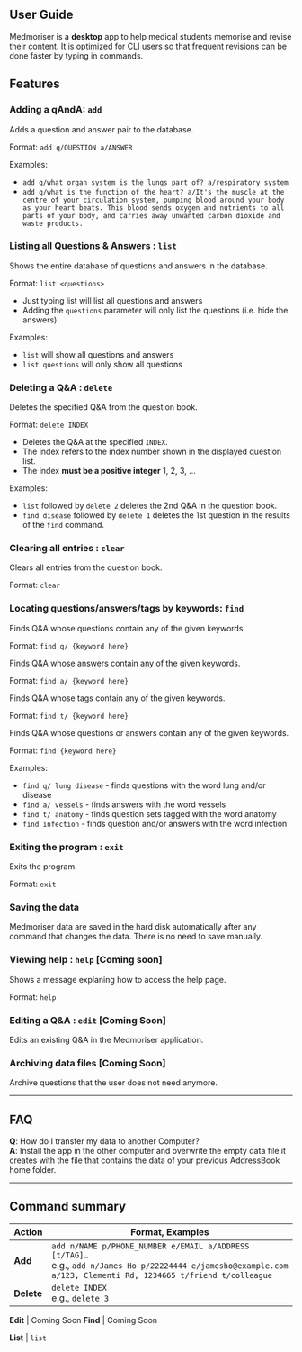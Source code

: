 ## User Guide

Medmoriser is a **desktop** app to help medical students memorise and revise their content. It is optimized for
 CLI users so that frequent revisions can be done faster by typing in commands.


## Features

### Adding a qAndA: `add`

Adds a question and answer pair to the database.

Format: `add q/QUESTION a/ANSWER`

Examples:
* `add q/what organ system is the lungs part of? a/respiratory system`
* `add q/what is the function of the heart? a/It's the muscle at the centre of your circulation system, pumping blood around your body as your heart beats. This blood sends oxygen and nutrients to all parts of your body, and carries away unwanted carbon dioxide and waste products.`

### Listing all Questions & Answers : `list`

Shows the entire database of questions and answers in the database.

Format: `list <questions>`

* Just typing list will list all questions and answers
* Adding the `questions` parameter will only list the questions (i.e. hide the answers) 

Examples:
* `list` will show all questions and answers
* `list questions` will only show all questions

### Deleting a Q&A : `delete`

Deletes the specified Q&A from the question book.

Format: `delete INDEX`

* Deletes the Q&A at the specified `INDEX`.
* The index refers to the index number shown in the displayed question list.
* The index **must be a positive integer** 1, 2, 3, …

Examples:
* `list` followed by `delete 2` deletes the 2nd Q&A in the question book.
* `find disease` followed by `delete 1` deletes the 1st question in the results of the `find` command.

### Clearing all entries : `clear`

Clears all entries from the question book.

Format: `clear`

### Locating questions/answers/tags by keywords: `find`

Finds Q&A whose questions contain any of the given keywords.

Format: `find q/ {keyword here}`

Finds Q&A whose answers contain any of the given keywords.

Format: `find a/ {keyword here}`

Finds Q&A whose tags contain any of the given keywords.

Format: `find t/ {keyword here}`

Finds Q&A whose questions or answers contain any of the given keywords.

Format: `find {keyword here}`

Examples:
* `find q/ lung disease` - finds questions with the word lung and/or disease
* `find a/ vessels` - finds answers with the word vessels
* `find t/ anatomy` - finds question sets tagged with the word anatomy
* `find infection` - finds question and/or answers with the word infection


### Exiting the program : `exit`

Exits the program.

Format: `exit`

### Saving the data

Medmoriser data are saved in the hard disk automatically after any command that changes the data. There is no need to save manually.

### Viewing help : `help` [Coming soon]

Shows a message explaning how to access the help page.

Format: `help`

### Editing a Q&A : `edit` [Coming Soon]

Edits an existing Q&A in the Medmoriser application.

### Archiving data files [Coming Soon]

Archive questions that the user does not need anymore.

--------------------------------------------------------------------------------------------------------------------

## FAQ

**Q**: How do I transfer my data to another Computer?<br>
**A**: Install the app in the other computer and overwrite the empty data file it creates with the file that contains the data of your previous AddressBook home folder.

--------------------------------------------------------------------------------------------------------------------


## Command summary

Action | Format, Examples
--------|------------------
**Add** | `add n/NAME p/PHONE_NUMBER e/EMAIL a/ADDRESS [t/TAG]…​` <br> e.g., `add n/James Ho p/22224444 e/jamesho@example.com a/123, Clementi Rd, 1234665 t/friend t/colleague`
**Delete** | `delete INDEX`<br> e.g., `delete 3`

**Edit** | Coming Soon
**Find** | Coming Soon

**List** | `list`

